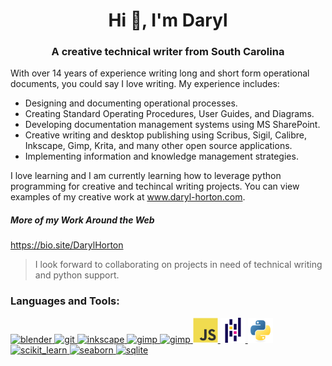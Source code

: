 <h1 align="center">Hi 👋, I'm Daryl</h1>
<h3 align="center">A creative technical writer from South Carolina</h3>

With over 14 years of experience writing long and short form operational documents, you could say I love writing. My experience includes:

- Designing and documenting operational processes.
- Creating Standard Operating Procedures, User Guides, and Diagrams.
- Developing documentation management systems using MS SharePoint.
- Creative writing and desktop publishing using Scribus, Sigil, Calibre, Inkscape, Gimp, Krita, and many other open source applications.
- Implementing information and knowledge management strategies.

I love learning and I am currently learning how to leverage python programming for creative and techincal writing projects. You can view examples of my creative work at www.daryl-horton.com.
##### More of my Work Around the Web
https://bio.site/DarylHorton

>I look forward to collaborating on projects in need of technical writing and python support.

<!---
Daryl-Horton/Daryl-Horton is a ✨ special ✨ repository because its `README.md` (this file) appears on your GitHub profile.
You can click the Preview link to take a look at your changes.
--->

<h3 align="left">Languages and Tools:</h3>
<p align="left">
  <a href="https://www.blender.org/" target="_blank" rel="noreferrer">
    <img
      src="https://download.blender.org/branding/community/blender_community_badge_white.svg"
      alt="blender"
      width="40"
      height="40"
    />
  </a>
  <a href="https://git-scm.com/" target="_blank" rel="noreferrer">
    <img
      src="https://www.vectorlogo.zone/logos/git-scm/git-scm-icon.svg"
      alt="git"
      width="40"
      height="40"
    />
  </a>
  <a href="https://inkscape.org/" target="_blank" rel="noreferrer">
    <img
      src="https://www.vectorlogo.zone/logos/inkscape/inkscape-ar21.svg"
      alt="inkscape"
      width="40"
      height="40"
    />
  </a>
  <a href="https://www.gimp.org/" target="_blank" rel="noreferrer">
    <img
      src="https://www.vectorlogo.zone/logos/gimp/gimp-ar21.svg"
      alt="gimp"
      width="40"
      height="40"
    />
  </a>
  <a href="https://krita.org/en/" target="_blank" rel="noreferrer">
    <img
      src="https://upload.wikimedia.org/wikipedia/commons/6/63/Krita_Application_Logo.svg"
      alt="gimp"
      width="40"
      height="40"
    />
  </a>
  <a
    href="https://developer.mozilla.org/en-US/docs/Web/JavaScript"
    target="_blank"
    rel="noreferrer"
  >
    <img
      src="https://raw.githubusercontent.com/devicons/devicon/master/icons/javascript/javascript-original.svg"
      alt="javascript"
      width="40"
      height="40"
    />
  </a>
  <a href="https://pandas.pydata.org/" target="_blank" rel="noreferrer">
    <img
      src="https://raw.githubusercontent.com/devicons/devicon/2ae2a900d2f041da66e950e4d48052658d850630/icons/pandas/pandas-original.svg"
      alt="pandas"
      width="40"
      height="40"
    />
  </a>
  <a href="https://www.python.org" target="_blank" rel="noreferrer">
    <img
      src="https://raw.githubusercontent.com/devicons/devicon/master/icons/python/python-original.svg"
      alt="python"
      width="40"
      height="40"
    />
  </a>
  <a href="https://scikit-learn.org/" target="_blank" rel="noreferrer">
    <img
      src="https://upload.wikimedia.org/wikipedia/commons/0/05/Scikit_learn_logo_small.svg"
      alt="scikit_learn"
      width="40"
      height="40"
    />
  </a>
  <a href="https://seaborn.pydata.org/" target="_blank" rel="noreferrer">
    <img
      src="https://seaborn.pydata.org/_images/logo-mark-lightbg.svg"
      alt="seaborn"
      width="40"
      height="40"
    />
  </a>
  <a href="https://www.sqlite.org/" target="_blank" rel="noreferrer">
    <img
      src="https://www.vectorlogo.zone/logos/sqlite/sqlite-icon.svg"
      alt="sqlite"
      width="40"
      height="40"
    />
  </a>
</p>